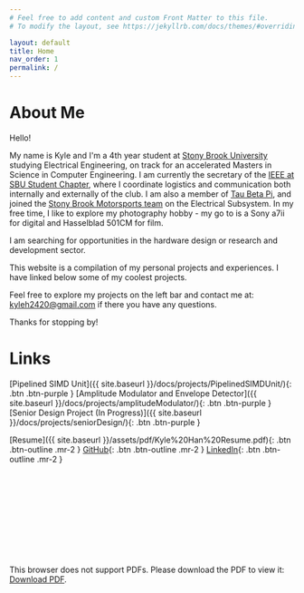 ```yaml
---
# Feel free to add content and custom Front Matter to this file.
# To modify the layout, see https://jekyllrb.com/docs/themes/#overriding-theme-defaults

layout: default
title: Home
nav_order: 1
permalink: /
---
```


# About Me

Hello! 

My name is Kyle and I'm a 4th year student at [Stony Brook University](https://www.stonybrook.edu/) studying Electrical Engineering, on track for an accelerated Masters in Science in Computer Engineering. I am currently the secretary of the [IEEE at SBU Student Chapter](https://edu.ieee.org/us-sbu/), where I coordinate logistics and communication both internally and externally of the club. I am also a member of [Tau Beta Pi](https://www.tbp.org/home.cfm), and joined the [Stony Brook Motorsports team](http://me.eng.sunysb.edu/~motorsports/) on the Electrical Subsystem. In my free time, I like to explore my photography hobby - my go to is a Sony a7ii for digital and Hasselblad 501CM for film.


I am searching for opportunities in the hardware design or research and development sector.


This website is a compilation of my personal projects and experiences. I have linked below some of my coolest projects.

Feel free to explore my projects on the left bar and contact me at: [kyleh2420@gmail.com](mailto:kyleh24202gmail.com) if there you have any questions.

Thanks for stopping by!

# Links

[Pipelined SIMD Unit]({{ site.baseurl }}/docs/projects/PipelinedSIMDUnit/){: .btn .btn-purple }
[Amplitude Modulator and Envelope Detector]({{ site.baseurl }}/docs/projects/amplitudeModulator/){: .btn .btn-purple }
[Senior Design Project (In Progress)]({{ site.baseurl }}/docs/projects/seniorDesign/){: .btn .btn-purple }

[Resume]({{ site.baseurl }}/assets/pdf/Kyle%20Han%20Resume.pdf){: .btn .btn-outline .mr-2 }
[GitHub](https://github.com/Kyleh2420/){: .btn .btn-outline .mr-2 }
[LinkedIn](https://www.linkedin.com/in/kyleh2420/){: .btn .btn-outline .mr-2 }


<object data="https://kyleh2420.github.io/assets/pdf/Kyle%20Han%20Resume.pdf" type="application/pdf" width="700px" height="700px">
    <embed src="https://kyleh2420.github.io/assets/pdf/Kyle%20Han%20Resume.pdf">
        <p>This browser does not support PDFs. Please download the PDF to view it: <a href="https://kyleh2420.github.io/assets/pdf/Kyle%20Han%20Resume.pdf">Download PDF</a>.</p>
    </embed>
</object>
